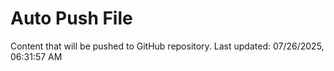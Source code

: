 # Auto Push File

Content that will be pushed to GitHub repository.
Last updated: 07/26/2025, 06:31:57 AM
